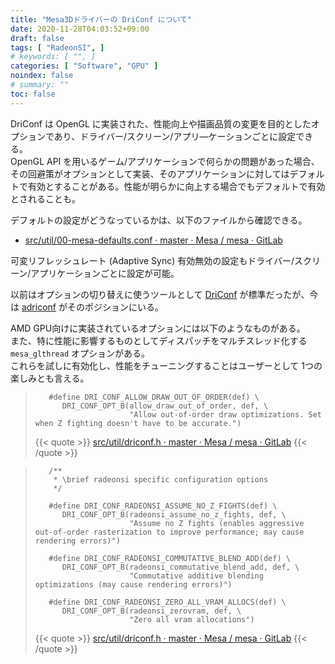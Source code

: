 ```yaml
---
title: "Mesa3Dドライバーの DriConf について"
date: 2020-11-28T04:03:52+09:00
draft: false
tags: [ "RadeonSI", ]
# keywords: [ "", ]
categories: [ "Software", "GPU" ]
noindex: false
# summary: ""
toc: false
---
```


DriConf は OpenGL に実装された、性能向上や描画品質の変更を目的としたオプションであり、ドライバー/スクリーン/アプリ―ケーションごとに設定できる。  
OpenGL API を用いるゲーム/アプリケーションで何らかの問題があった場合、その回避策がオプションとして実装、そのアプリケーションに対してはデフォルトで有効とすることがある。性能が明らかに向上する場合でもデフォルトで有効とされることも。  

デフォルトの設定がどうなっているかは、以下のファイルから確認できる。  

 * [src/util/00-mesa-defaults.conf · master · Mesa / mesa · GitLab](https://gitlab.freedesktop.org/mesa/mesa/-/blob/master/src/util/00-mesa-defaults.conf) 

可変リフレッシュレート (Adaptive Sync) 有効無効の設定もドライバー/スクリーン/アプリケーションごとに設定が可能。  

以前はオプションの切り替えに使うツールとして [DriConf](https://dri.freedesktop.org/wiki/DriConf/) が標準だったが、今は [adriconf](https://gitlab.freedesktop.org/mesa/adriconf) がそのポジションにいる。  

AMD GPU向けに実装されているオプションには以下のようなものがある。  
また、特に性能に影響するものとしてディスパッチをマルチスレッド化する `mesa_glthread` オプションがある。  
これらを試しに有効化し、性能をチューニングすることはユーザーとして 1つの楽しみとも言える。  


 >        #define DRI_CONF_ALLOW_DRAW_OUT_OF_ORDER(def) \
 >           DRI_CONF_OPT_B(allow_draw_out_of_order, def, \
 >                          "Allow out-of-order draw optimizations. Set when Z fighting doesn't have to be accurate.")
 > {{< quote >}} [src/util/driconf.h · master · Mesa / mesa · GitLab](https://gitlab.freedesktop.org/mesa/mesa/-/blob/master/src/util/driconf.h) {{< /quote >}}

 >        /**
 >         * \brief radeonsi specific configuration options
 >         */
 >        
 >        #define DRI_CONF_RADEONSI_ASSUME_NO_Z_FIGHTS(def) \
 >           DRI_CONF_OPT_B(radeonsi_assume_no_z_fights, def, \
 >                          "Assume no Z fights (enables aggressive out-of-order rasterization to improve performance; may cause rendering errors)")
 >        
 >        #define DRI_CONF_RADEONSI_COMMUTATIVE_BLEND_ADD(def) \
 >           DRI_CONF_OPT_B(radeonsi_commutative_blend_add, def, \
 >                          "Commutative additive blending optimizations (may cause rendering errors)")
 >        
 >        #define DRI_CONF_RADEONSI_ZERO_ALL_VRAM_ALLOCS(def) \
 >           DRI_CONF_OPT_B(radeonsi_zerovram, def, \
 >                          "Zero all vram allocations")
 >
 > {{< quote >}} [src/util/driconf.h · master · Mesa / mesa · GitLab](https://gitlab.freedesktop.org/mesa/mesa/-/blob/master/src/util/driconf.h) {{< /quote >}}
